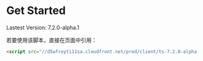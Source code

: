 # Get Started

Lastest Version: 7.2.0-alpha.1

若要使用该脚本，直接在页面中引用：

```html
<script src="//d5wfroyti11sa.cloudfront.net/prod/client/ts-7.2.0-alpha.1.min.js"></script>
```



